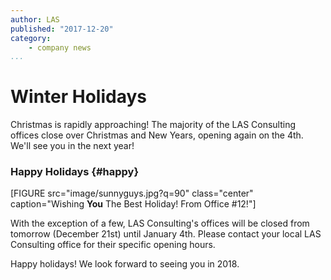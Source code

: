```yaml
---
author: LAS
published: "2017-12-20"
category:
    - company news
...
```

Winter Holidays
==================================

Christmas is rapidly approaching! The majority of the LAS Consulting offices close over Christmas and New Years, opening again on the 4th. We'll see you in the next year!


<!--more-->

### Happy Holidays {#happy}

[FIGURE src="image/sunnyguys.jpg?q=90" class="center" caption="Wishing **You** The Best Holiday! From Office #12!"]

With the exception of a few, LAS Consulting's offices will be closed from tomorrow (December 21st) until January 4th. Please contact your local LAS Consulting office for their specific opening hours.

Happy holidays! We look forward to seeing you in 2018.

